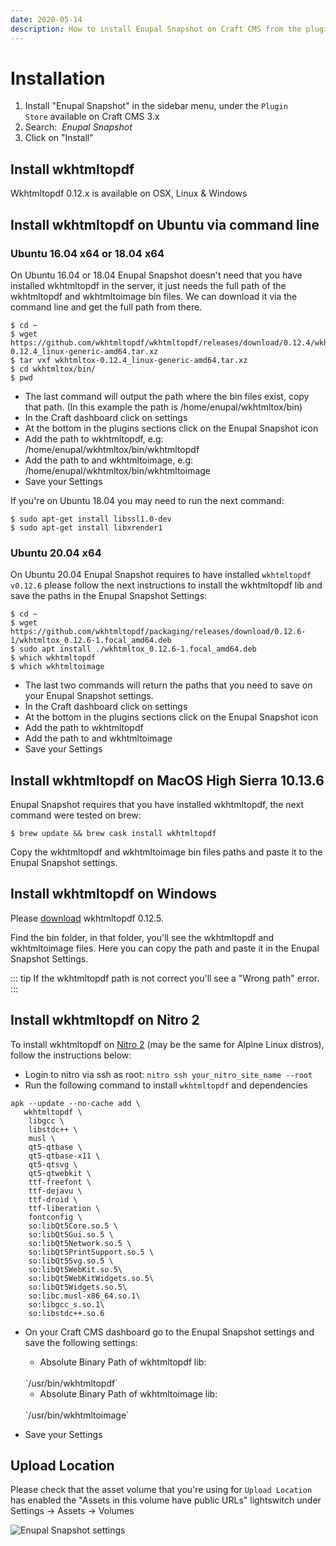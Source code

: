 ```yaml
---
date: 2020-05-14
description: How to install Enupal Snapshot on Craft CMS from the plugin store
---
```


# Installation

1.  Install "Enupal Snapshot" in the sidebar menu, under the `Plugin Store` available on Craft CMS 3.x
2.  Search:  _Enupal Snapshot_
3.  Click on "Install"

## Install wkhtmltopdf

Wkhtmltopdf 0.12.x is available on OSX, Linux & Windows

## Install wkhtmltopdf on Ubuntu via command line

### Ubuntu 16.04 x64 or 18.04 x64

On Ubuntu 16.04 or 18.04 Enupal Snapshot doesn't need that you have installed wkhtmltopdf in the server, it just needs the full path of the wkhtmltopdf and wkhtmltoimage bin files. We can download it via the command line and get the full path from there. 

```plaintext
$ cd ~
$ wget https://github.com/wkhtmltopdf/wkhtmltopdf/releases/download/0.12.4/wkhtmltox-0.12.4_linux-generic-amd64.tar.xz
$ tar vxf wkhtmltox-0.12.4_linux-generic-amd64.tar.xz
$ cd wkhtmltox/bin/
$ pwd
```

* The last command will output the path where the bin files exist, copy that path. (In this example the path is /home/enupal/wkhtmltox/bin)
* In the Craft dashboard click on settings
* At the bottom in the plugins sections click on the Enupal Snapshot icon
* Add the path to wkhtmltopdf, e.g:  /home/enupal/wkhtmltox/bin/wkhtmltopdf
* Add the path to and wkhtmltoimage, e.g:  /home/enupal/wkhtmltox/bin/wkhtmltoimage
* Save your Settings

If you're on Ubuntu 18.04 you may need to run the next command:

```plaintext
$ sudo apt-get install libssl1.0-dev
$ sudo apt-get install libxrender1
```

### Ubuntu 20.04 x64

On Ubuntu 20.04 Enupal Snapshot requires to have installed `wkhtmltopdf v0.12.6` please follow the next instructions to install the wkhtmltopdf lib and save the paths in the Enupal Snapshot Settings: 

```plaintex
$ cd ~
$ wget https://github.com/wkhtmltopdf/packaging/releases/download/0.12.6-1/wkhtmltox_0.12.6-1.focal_amd64.deb
$ sudo apt install ./wkhtmltox_0.12.6-1.focal_amd64.deb
$ which wkhtmltopdf
$ which wkhtmltoimage
```

* The last two commands will return the paths that you need to save on your Enupal Snapshot settings.
* In the Craft dashboard click on settings
* At the bottom in the plugins sections click on the Enupal Snapshot icon
* Add the path to wkhtmltopdf
* Add the path to and wkhtmltoimage
* Save your Settings

## Install wkhtmltopdf on MacOS High Sierra 10.13.6

Enupal Snapshot requires that you have installed wkhtmltopdf, the next command were tested on brew:

```plaintext
$ brew update && brew cask install wkhtmltopdf
```

Copy the wkhtmltopdf and wkhtmltoimage bin files paths and paste it to the Enupal Snapshot settings.

## Install wkhtmltopdf on Windows

Please [download](https://wkhtmltopdf.org/downloads.html) wkhtmltopdf 0.12.5.  

Find the bin folder, in that folder, you'll see the wkhtmltopdf and wkhtmltoimage files. Here you can copy the path and paste it in the Enupal Snapshot Settings.

::: tip
If the wkhtmltopdf path is not correct you'll see a "Wrong path" error.
:::

## Install wkhtmltopdf on Nitro 2

To install wkhtmltopdf on [Nitro 2](https://craftcms.com/docs/nitro/2.x/) (may be the same for Alpine Linux distros), follow the instructions below:

- Login to nitro via ssh as root:
  `nitro ssh your_nitro_site_name --root`
- Run the following command to install `wkhtmltopdf` and dependencies
```batch
apk --update --no-cache add \
   wkhtmltopdf \
    libgcc \
    libstdc++ \
    musl \
    qt5-qtbase \
    qt5-qtbase-x11 \
    qt5-qtsvg \
    qt5-qtwebkit \
    ttf-freefont \
    ttf-dejavu \
    ttf-droid \
    ttf-liberation \
    fontconfig \
    so:libQt5Core.so.5 \
    so:libQt5Gui.so.5 \
    so:libQt5Network.so.5 \
    so:libQt5PrintSupport.so.5 \
    so:libQt5Svg.so.5 \
    so:libQt5WebKit.so.5\
    so:libQt5WebKitWidgets.so.5\
    so:libQt5Widgets.so.5\
    so:libc.musl-x86_64.so.1\
    so:libgcc_s.so.1\
    so:libstdc++.so.6
```

- On your Craft CMS dashboard go to the Enupal Snapshot settings and save the following settings:

  - Absolute Binary Path of wkhtmltopdf lib:
  <br>
  `/usr/bin/wkhtmltopdf`

  - Absolute Binary Path of wkhtmltoimage lib:
  <br>
  `/usr/bin/wkhtmltoimage`

- Save your Settings

## Upload Location

Please check that the asset volume that you're using for `Upload Location` has enabled the "Assets in this volume have public URLs" lightswitch under Settings -> Assets -> Volumes

![Enupal Snapshot settings](https://enupal.com/assets/docs/asset-setting.png)
